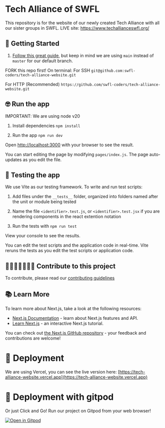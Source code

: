 # Tech Alliance of SWFL

This repository is for the website of our newly created Tech Alliance with all our sister groups in SWFL.
LIVE site: https://www.techallianceswfl.org/

## 🚀 Getting Started

1. [Follow this great guide](https://gist.github.com/Chaser324/ce0505fbed06b947d962), but keep in mind we are using `main` instead of `master` for our default branch.

  FORK this repo first!
   On terminal:
   For SSH
   `git@github.com:swfl-coders/tech-alliance-website.git`

   For HTTP (Recommended)
   `https://github.com/swfl-coders/tech-alliance-website.git`

## 🤓 Run the app

IMPORTANT: We are using node v20

1. Install dependencies `npm install`

2. Run the app `npm run dev`

Open [http://localhost:3000](http://localhost:3000) with your browser to see the result.

You can start editing the page by modifying `pages/index.js`. The page auto-updates as you edit the file.

## 📜 Testing the app

We use Vite as our testing framework. To write and run test scripts:

1. Add files under the `__tests__` folder, organized into folders named after the unit or module being tested

2. Name the file `<identifier>.test.js`, or `<identifier>.test.jsx` if you are rendering components in the react extention notation

3. Run the tests with `npm run test`

View your console to see the results.

You can edit the test scripts and the application code in real-time. Vite reruns the tests as you edit the test scripts or application code.

## 👩🏻‍💻✨👨🏻‍💻 Contribute to this project

To contribute, please read our [contributing guidelines](CONTRIBUTE.md)

## 📚 Learn More

To learn more about Next.js, take a look at the following resources:

- [Next.js Documentation](https://nextjs.org/docs) - learn about Next.js features and API.
- [Learn Next.js](https://nextjs.org/learn) - an interactive Next.js tutorial.

You can check out [the Next.js GitHub repository](https://github.com/vercel/next.js/) - your feedback and contributions are welcome!
# 🚀 Deployment

We are using Vercel, you can see the live version here:
[https://tech-alliance-website.vercel.app](https://tech-alliance-website.vercel.app)


# 🚀 Deployment with gitpod
Or just Click and Go! Run our project on Gitpod from your web browser!

[![Open in Gitpod](https://gitpod.io/button/open-in-gitpod.svg)](https://gitpod.io/#github.com/swfl-coders/tech-alliance-website.git)
